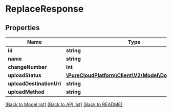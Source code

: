 # ReplaceResponse

## Properties
Name | Type | Description | Notes
------------ | ------------- | ------------- | -------------
**id** | **string** |  | [optional] 
**name** | **string** |  | [optional] 
**changeNumber** | **int** |  | [optional] 
**uploadStatus** | [**\PureCloudPlatform\Client\V2\Model\DomainEntityRef**](DomainEntityRef.md) |  | [optional] 
**uploadDestinationUri** | **string** |  | [optional] 
**uploadMethod** | **string** |  | [optional] 

[[Back to Model list]](../README.md#documentation-for-models) [[Back to API list]](../README.md#documentation-for-api-endpoints) [[Back to README]](../README.md)


